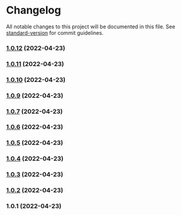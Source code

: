 # Changelog

All notable changes to this project will be documented in this file. See [standard-version](https://github.com/conventional-changelog/standard-version) for commit guidelines.

### [1.0.12](https://github.com/elixxrades/nodejs-logger/compare/v1.0.11...v1.0.12) (2022-04-23)

### [1.0.11](https://github.com/elixxrades/nodejs-logger/compare/v1.0.10...v1.0.11) (2022-04-23)

### [1.0.10](https://github.com/elixxrades/nodejs-logger/compare/v1.0.9...v1.0.10) (2022-04-23)

### [1.0.9](https://github.com/elixxrades/nodejs-logger/compare/v1.0.7...v1.0.9) (2022-04-23)

### [1.0.7](https://github.com/elixxrades/nodejs-logger/compare/v1.0.6...v1.0.7) (2022-04-23)

### [1.0.6](https://github.com/elixxrades/nodejs-logger/compare/v1.0.5...v1.0.6) (2022-04-23)

### [1.0.5](https://github.com/elixxrades/nodejs-logger/compare/v1.0.4...v1.0.5) (2022-04-23)

### [1.0.4](https://github.com/elixxrades/nodejs-logger/compare/v1.0.3...v1.0.4) (2022-04-23)

### [1.0.3](https://github.com/elixxrades/nodejs-logger/compare/v1.0.2...v1.0.3) (2022-04-23)

### [1.0.2](https://github.com/elixxrades/nodejs-logger/compare/v1.0.1...v1.0.2) (2022-04-23)

### 1.0.1 (2022-04-23)
